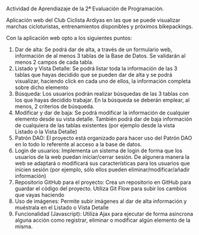 Actividad de Aprendiazaje de la 2ª Evaluación de Programación.

Aplicación web del Club Ciclista Ardiyas en las que se puede visualizar marchas cicloturistas, entrenamientos disponibles y próximos bikepackings.

Con la aplicación web opto a los siguientes puntos:
1. Dar de alta: Se podrá dar de alta, a través de un formulario web, información de al menos 3 tablas de la Base de Datos. Se validarán al menos 2 campos de cada tabla.
2. Listado y Vista Detalle: Se podrá listar toda la información de las 3 tablas que hayas decidido que se pueden dar de alta y se podrá visualizar, haciendo click en cada uno de ellos, la información completa sobre dicho elemento
3. Búsqueda: Los usuarios podrán realizar búsquedas de las 3 tablas con los que hayas decidido trabajar. En la búsqueda se deberán emplear, al menos, 2 criterios de búsqueda.
4. Modificar y dar de baja: Se podrá modificar la información de cualquier elemento desde su vista detalle. También podrá dar de baja información de cualquiera de las tablas existentes (por ejemplo desde la vista Listado o la Vista Detalle)
5. Patrón DAO: El proyecto está organizado para hacer uso del Patrón DAO en lo todo lo referente al acceso a la base de datos.
6. Login de usuarios: Implementa un sistema de login de forma que los usuarios de la web puedan iniciar/cerrar sesión. De algunera manera la web se adaptará o modificará sus características para los usuarios que inicien sesión (por ejemplo, sólo ellos pueden eliminar/modificar/añadir información)
7. Repositorio GitHub para el proyecto: Crea un repositorio en GitHub para guardar el código del proyecto. Utiliza Git Flow para subir los cambios que vayas haciendo
8. Uso de imágenes: Permite subir imágenes al dar de alta información y muéstrala en el Listado o Vista Detalle
9. Funcionalidad (Javascript): Utiliza Ajax para ejecutar de forma asincrona alguna acción como registrar, eliminar o modificar algún elemento de la misma.
